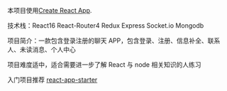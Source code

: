 本项目使用[Create React App](https://github.com/facebookincubator/create-react-app).

技术栈：React16 React-Router4 Redux Express Socket.io Mongodb

项目简介：一款包含登录注册的聊天 APP，包含登录、注册、信息补全、联系人、未读消息、个人中心

项目难度适中，适合需要进一步了解 React 与 node 相关知识的人练习

入门项目推荐 [react-app-starter](https://github.com/zhixinpeng/react-app-starter)
